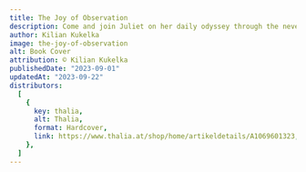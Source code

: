 ```yaml
---
title: The Joy of Observation
description: Come and join Juliet on her daily odyssey through the never-sleeping streets of the concrete jungle. Feeding the birds at Wendriff park, indulging in delicious pastries at her favorite French Bistro, or leisurely sipping a latte at McCliffton's on 8th Street. Just make sure to not lose yourself in the superficiality of it all, as you will miss out on the beauty that is hidden in the mundanity of everyday life.
author: Kilian Kukelka
image: the-joy-of-observation
alt: Book Cover
attribution: © Kilian Kukelka
publishedDate: "2023-09-01"
updatedAt: "2023-09-22"
distributors:
  [
    {
      key: thalia,
      alt: Thalia,
      format: Hardcover,
      link: https://www.thalia.at/shop/home/artikeldetails/A1069601323,
    },
  ]
---
```

